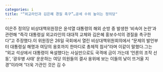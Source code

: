 ```yaml
---
categories: i
title: "“외교라인과 김은혜 경질 촉구”…공세 수위 높이는 정의당"
---
```

이은주 정의당 비상대책위원장은 윤석열 대통령의 해외 순방 중 발생한 ‘비속어 논란’과 관련해 “즉각 대통령실 외교라인의 대대적 교체와 김은혜 홍보수석의 경질을 촉구한다”고 주장했다.이 위원장은 26일 국회에서 열린 비상대책위원회의에서 “문제의 발언부터 대통령실 해명과 여당의 옹호까지 한마디로 총체적 참사”라며 이같이 말했다.그는 “외교 석상에서 대통령이 욕설했다는 사실만으로도 국격에 금이 가는데 ‘언론의 조작 선동’, ‘광우병 사태’ 운운하는 여당 의원들의 결사 옹위에 보는 이들의 낯이 뜨거울 지경”이라며 “더욱 가관인 것은 김 수